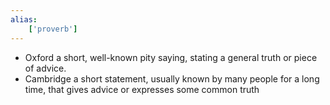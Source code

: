 ```yaml
---
alias:
    ['proverb']
---
```

- Oxford
  a short, well-known pity saying, stating a general truth or piece of advice.
- Cambridge
  a short statement, usually known by many people for a long time, that gives advice or expresses some common truth